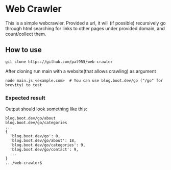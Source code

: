 # Web Crawler
This is a simple webcrawler. Provided a url, it will (if possible) recursively go through html searching for links to other pages under provided domain, and count/collect them. 

## How to use
```
git clone https://github.com/pat955/web-crawler
```


After cloning run main with a website(that allows crawling) as argument
```
node main.js <example.com>  # You can use blog.boot.dev/go ("/go" for brevity) to test
```
### Expected result
Output should look something like this:
```
blog.boot.dev/go/about
blog.boot.dev/go/categories
...
{
  'blog.boot.dev/go': 0,
  'blog.boot.dev/go/about': 18,
  'blog.boot.dev/go/categories': 9,
  'blog.boot.dev/go/contact': 9,
  ...
}
.../web-crawler$ 
```
